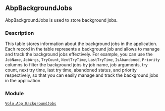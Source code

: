 ## AbpBackgroundJobs

AbpBackgroundJobs is used to store background jobs.

### Description

This table stores information about the background jobs in the application. Each record in the table represents a background job and allows to manage and track the background jobs effectively. For example, you can use the `JobName`, `JobArgs`, `TryCount`, `NextTryTime`, `LastTryTime`, `IsAbandoned`, `Priority` columns to filter the background jobs by job name, job arguments, try count, next try time, last try time, abandoned status, and priority respectively, so that you can easily manage and track the background jobs in the application.

### Module

[`Volo.Abp.BackgroundJobs`](../../Background-Jobs.md)

